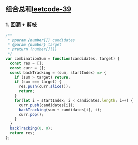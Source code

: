 ## 组合总和[leetcode-39](https://leetcode-cn.com/problems/combination-sum/)

### 1. 回溯 + 剪枝
```js
/**
 * @param {number[]} candidates
 * @param {number} target
 * @return {number[][]}
 */
var combinationSum = function(candidates, target) {
  const res = [];
  const curr = [];
  const backTracking = (sum, startIndex) => {
    if (sum > target) return;
    if (sum === target) {
      res.push(curr.slice());
      return;
    }
    for(let i = startIndex; i < candidates.length; i++) {
      curr.push(candidates[i]);
      backTracking(sum + candidates[i], i);
      curr.pop();
    }
  }
  backTracking(0, 0);
  return res;
};
```